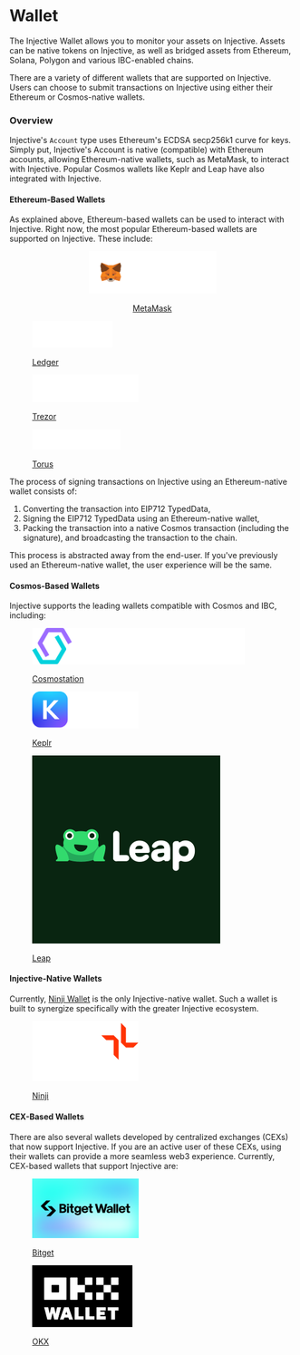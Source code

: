 # Wallet

The Injective Wallet allows you to monitor your assets on Injective. Assets can be native tokens on Injective, as well as bridged assets from Ethereum, Solana, Polygon and various IBC-enabled chains.[\
](https://docs.injective.network/learn/injective-hub/)

There are a variety of different wallets that are supported on Injective. Users can choose to submit transactions on Injective using either their Ethereum or Cosmos-native wallets.

### Overview

Injective's `Account` type uses Ethereum's ECDSA secp256k1 curve for keys. Simply put, Injective's Account is native (compatible) with Ethereum accounts, allowing Ethereum-native wallets, such as MetaMask, to interact with Injective. Popular Cosmos wallets like Keplr and Leap have also integrated with Injective.&#x20;

#### Ethereum-Based Wallets

As explained above, Ethereum-based wallets can be used to interact with Injective. Right now, the most popular Ethereum-based wallets are supported on Injective. These include:

<div align="center" data-full-width="false">

<figure><img src="../../.gitbook/assets/SVG_MetaMask_Horizontal_White.svg" alt="" width="225"><figcaption><p><a href="https://metamask.io/">MetaMask</a></p></figcaption></figure>

</div>

<figure><img src="../../.gitbook/assets/White -Ledger logo.svg" alt="" width="142"><figcaption><p><a href="https://www.ledger.com/">Ledger</a></p></figcaption></figure>

<figure><img src="../../.gitbook/assets/trezor-main-logo-white-rgb.svg" alt="" width="188"><figcaption><p><a href="https://trezor.io/">Trezor</a></p></figcaption></figure>

<figure><img src="../../.gitbook/assets/torus-logo-blue-3.svg" alt="" width="155"><figcaption><p><a href="https://tor.us/index.html">Torus</a></p></figcaption></figure>

The process of signing transactions on Injective using an Ethereum-native wallet consists of:

1. Converting the transaction into EIP712 TypedData,
2. Signing the EIP712 TypedData using an Ethereum-native wallet,
3. Packing the transaction into a native Cosmos transaction (including the signature), and broadcasting the transaction to the chain.

This process is abstracted away from the end-user. If you've previously used an Ethereum-native wallet, the user experience will be the same.

#### Cosmos-Based Wallets

Injective supports the leading wallets compatible with Cosmos and IBC, including:

<figure><img src="../../.gitbook/assets/cosmostation-logo-01.png" alt="" width="375"><figcaption><p><a href="https://cosmostation.io/">Cosmostation</a></p></figcaption></figure>

<figure><img src="../../.gitbook/assets/Keplr_logo_ver.1.3_2 Light.png" alt="" width="188"><figcaption><p><a href="https://www.keplr.app/">Keplr</a></p></figcaption></figure>

<figure><img src="../../.gitbook/assets/Logo _ Dark.svg" alt=""><figcaption><p><a href="https://www.leapwallet.io/">Leap</a></p></figcaption></figure>

#### Injective-Native Wallets

Currently, [Ninji Wallet](https://ninji.xyz/) is the only Injective-native wallet. Such a wallet is built to synergize specifically with the greater Injective ecosystem.

<figure><img src="../../.gitbook/assets/NINJI-LOGO_NINJI-FULL-WHITECOLOUR.svg" alt="" width="188"><figcaption><p><a href="https://ninji.xyz/">Ninji</a></p></figcaption></figure>

#### CEX-Based Wallets

There are also several wallets developed by centralized exchanges (CEXs) that now support Injective. If you are an active user of these CEXs, using their wallets can provide a more seamless web3 experience. Currently, CEX-based wallets that support Injective are:

<div>

<figure><img src="../../.gitbook/assets/bitget wallet.svg" alt="" width="188"><figcaption><p><a href="https://web3.bitget.com/">Bitget</a></p></figcaption></figure>

 

<figure><img src="../../.gitbook/assets/0_YiPfP8pxHtcyVuWy (2).png" alt="" width="177"><figcaption><p><a href="https://www.okx.com/web3">OKX</a></p></figcaption></figure>

</div>
